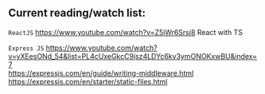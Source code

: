 ## Current reading/watch list:

`ReactJS`
https://www.youtube.com/watch?v=Z5iWr6Srsj8 React with TS

`Express JS`
https://www.youtube.com/watch?v=yXEesONd_54&list=PL4cUxeGkcC9jsz4LDYc6kv3ymONOKxwBU&index=7 \
https://expressjs.com/en/guide/writing-middleware.html \
https://expressjs.com/en/starter/static-files.html